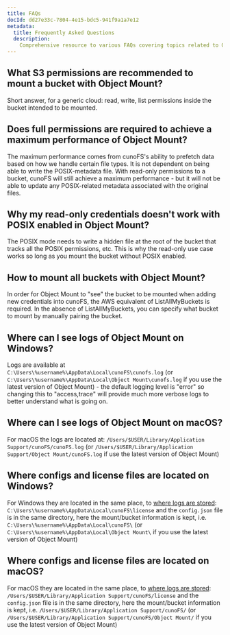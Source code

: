 ```yaml
---
title: FAQs
docId: dd27e33c-7804-4e15-bdc5-941f9a1a7e12
metadata:
  title: Frequently Asked Questions
  description:
    Comprehensive resource to various FAQs covering topics related to Object Mount.
---
```

## What S3 permissions are recommended to mount a bucket with Object Mount?
Short answer, for a generic cloud: read, write, list permissions inside the bucket intended to be mounted.

## Does full permissions are required to achieve a maximum performance of Object Mount?
The maximum performance comes from cunoFS's ability to prefetch data based on how we handle certain file types. It is not dependent on being able to write the POSIX-metadata file. With read-only permissions to a bucket, cunoFS will still achieve a maximum performance - but it will not be able to update any POSIX-related metadata associated with the original files.

## Why my read-only credentials doesn't work with POSIX enabled in Object Mount?
The POSIX mode needs to write a hidden file at the root of the bucket that tracks all the POSIX permissions, etc. This is why the read-only use case works so long as you mount the bucket without POSIX enabled.

## How to mount all buckets with Object Mount?
In order for Object Mount to "see" the bucket to be mounted when adding new credentials into cunoFS, the AWS equivalent of ListAllMyBuckets is required. In the absence of ListAllMyBuckets, you can specify what bucket to mount by manually pairing the bucket.

## Where can I see logs of Object Mount on Windows?
Logs are available at `C:\Users\%username%\AppData\Local\cunoFS\cunofs.log` (or `C:\Users\%username%\AppData\Local\Object Mount\cunofs.log` if you use the latest version of Object Mount) - the default logging level is "error" so changing this to "access,trace" will provide much more verbose logs to better understand what is going on.

## Where can I see logs of Object Mount on macOS?
For macOS the logs are located at:
`/Users/$USER/Library/Application Support/cunoFS/cunoFS.log` (or `/Users/$USER/Library/Application Support/Object Mount/cunoFS.log` if use the latest version of Object Mount)

## Where configs and license files are located on Windows?
For Windows they are located in the same place, to [where logs are stored](#where-can-i-see-logs-of-object-mount-on-windows): `C:\Users\%username%\AppData\Local\cunoFS\license` and the `config.json` file is in the same directory, here the mount/bucket information is kept, i.e. `C:\Users\%username%\AppData\Local\cunoFS\` (or `C:\Users\%username%\AppData\Local\Object Mount\` if you use the latest version of Object Mount)

## Where configs and license files are located on macOS?
For macOS they are located in the same place, to [where logs are stored](#where-can-i-see-logs-of-object-mount-on-mac-os): `/Users/$USER/Library/Application Support/cunoFS/license` and the `config.json` file is in the same directory, here the mount/bucket information is kept, i.e. `/Users/$USER/Library/Application Support/cunoFS/` (or `/Users/$USER/Library/Application Support/cunoFS/Object Mount/` if you use the latest version of Object Mount)
